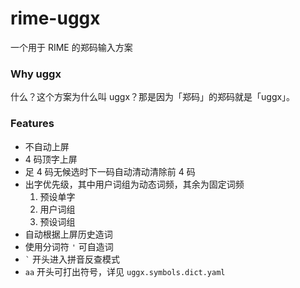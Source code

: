 # rime-uggx
一个用于 RIME 的郑码输入方案

### Why uggx
什么？这个方案为什么叫 uggx？那是因为「郑码」的郑码就是「uggx」。

### Features
+ 不自动上屏
+ 4 码顶字上屏
+ 足 4 码无候选时下一码自动清动清除前 4 码
+ 出字优先级，其中用户词组为动态词频，其余为固定词频
    1. 预设单字
    2. 用户词组
    3. 预设词组
+ 自动根据上屏历史造词
+ 使用分词符 `'` 可自造词
+ `` ` `` 开头进入拼音反查模式
+ `aa` 开头可打出符号，详见 `uggx.symbols.dict.yaml`
